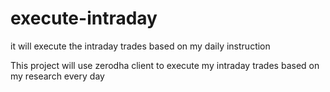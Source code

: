 # execute-intraday
it will execute the intraday trades based on my daily instruction

This project will use zerodha client to execute my intraday trades based on my research every day
